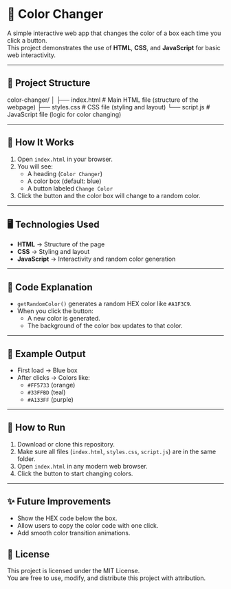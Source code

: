 # 🎨 Color Changer

A simple interactive web app that changes the color of a box each time you click a button.  
This project demonstrates the use of **HTML**, **CSS**, and **JavaScript** for basic web interactivity.

---

## 📂 Project Structure

color-changer/
│
├── index.html     # Main HTML file (structure of the webpage)
├── styles.css     # CSS file (styling and layout)
└── script.js      # JavaScript file (logic for color changing)

---

## 🚀 How It Works
1. Open `index.html` in your browser.  
2. You will see:
   - A heading (`Color Changer`)  
   - A color box (default: blue)  
   - A button labeled `Change Color`  
3. Click the button and the color box will change to a random color.  

---

## 🖥️ Technologies Used
- **HTML** → Structure of the page  
- **CSS** → Styling and layout  
- **JavaScript** → Interactivity and random color generation  

---

## 🧩 Code Explanation
- `getRandomColor()` generates a random HEX color like `#A1F3C9`.  
- When you click the button:
  - A new color is generated.  
  - The background of the color box updates to that color.  

---

## 📸 Example Output
- First load → Blue box  
- After clicks → Colors like:  
  - `#FF5733` (orange)  
  - `#33FFBD` (teal)  
  - `#A133FF` (purple)  

---

## 🔧 How to Run
1. Download or clone this repository.  
2. Make sure all files (`index.html`, `styles.css`, `script.js`) are in the same folder.  
3. Open `index.html` in any modern web browser.  
4. Click the button to start changing colors.  

---

## ✨ Future Improvements
- Show the HEX code below the box.  
- Allow users to copy the color code with one click.  
- Add smooth color transition animations.  

## 📜 License

This project is licensed under the MIT License.  
You are free to use, modify, and distribute this project with attribution.
